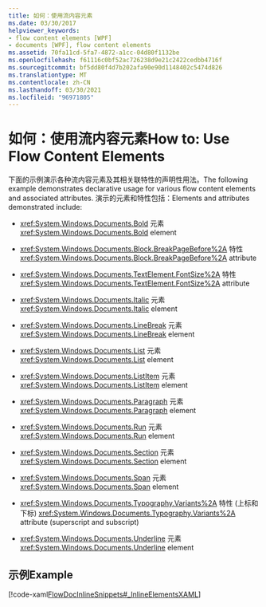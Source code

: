```yaml
---
title: 如何：使用流内容元素
ms.date: 03/30/2017
helpviewer_keywords:
- flow content elements [WPF]
- documents [WPF], flow content elements
ms.assetid: 70fa11cd-5fa7-4872-a1cc-04d80f1132be
ms.openlocfilehash: f61116c0bf52ac726238d9e21c2422cedbb4716f
ms.sourcegitcommit: bf5dd80f4d7b202afa90e90d1148402c5474d826
ms.translationtype: MT
ms.contentlocale: zh-CN
ms.lasthandoff: 03/30/2021
ms.locfileid: "96971805"
---
```

# <a name="how-to-use-flow-content-elements"></a><span data-ttu-id="84055-102">如何：使用流内容元素</span><span class="sxs-lookup"><span data-stu-id="84055-102">How to: Use Flow Content Elements</span></span>
<span data-ttu-id="84055-103">下面的示例演示各种流内容元素及其相关联特性的声明性用法。</span><span class="sxs-lookup"><span data-stu-id="84055-103">The following example demonstrates declarative usage for various flow content elements and associated attributes.</span></span>  <span data-ttu-id="84055-104">演示的元素和特性包括：</span><span class="sxs-lookup"><span data-stu-id="84055-104">Elements and attributes demonstrated include:</span></span>  
  
- <span data-ttu-id="84055-105"><xref:System.Windows.Documents.Bold> 元素</span><span class="sxs-lookup"><span data-stu-id="84055-105"><xref:System.Windows.Documents.Bold> element</span></span>  
  
- <span data-ttu-id="84055-106"><xref:System.Windows.Documents.Block.BreakPageBefore%2A> 特性</span><span class="sxs-lookup"><span data-stu-id="84055-106"><xref:System.Windows.Documents.Block.BreakPageBefore%2A> attribute</span></span>  
  
- <span data-ttu-id="84055-107"><xref:System.Windows.Documents.TextElement.FontSize%2A> 特性</span><span class="sxs-lookup"><span data-stu-id="84055-107"><xref:System.Windows.Documents.TextElement.FontSize%2A> attribute</span></span>  
  
- <span data-ttu-id="84055-108"><xref:System.Windows.Documents.Italic> 元素</span><span class="sxs-lookup"><span data-stu-id="84055-108"><xref:System.Windows.Documents.Italic> element</span></span>  
  
- <span data-ttu-id="84055-109"><xref:System.Windows.Documents.LineBreak> 元素</span><span class="sxs-lookup"><span data-stu-id="84055-109"><xref:System.Windows.Documents.LineBreak> element</span></span>  
  
- <span data-ttu-id="84055-110"><xref:System.Windows.Documents.List> 元素</span><span class="sxs-lookup"><span data-stu-id="84055-110"><xref:System.Windows.Documents.List> element</span></span>  
  
- <span data-ttu-id="84055-111"><xref:System.Windows.Documents.ListItem> 元素</span><span class="sxs-lookup"><span data-stu-id="84055-111"><xref:System.Windows.Documents.ListItem> element</span></span>  
  
- <span data-ttu-id="84055-112"><xref:System.Windows.Documents.Paragraph> 元素</span><span class="sxs-lookup"><span data-stu-id="84055-112"><xref:System.Windows.Documents.Paragraph> element</span></span>  
  
- <span data-ttu-id="84055-113"><xref:System.Windows.Documents.Run> 元素</span><span class="sxs-lookup"><span data-stu-id="84055-113"><xref:System.Windows.Documents.Run> element</span></span>  
  
- <span data-ttu-id="84055-114"><xref:System.Windows.Documents.Section> 元素</span><span class="sxs-lookup"><span data-stu-id="84055-114"><xref:System.Windows.Documents.Section> element</span></span>  
  
- <span data-ttu-id="84055-115"><xref:System.Windows.Documents.Span> 元素</span><span class="sxs-lookup"><span data-stu-id="84055-115"><xref:System.Windows.Documents.Span> element</span></span>  
  
- <span data-ttu-id="84055-116"><xref:System.Windows.Documents.Typography.Variants%2A> 特性 (上标和下标) </span><span class="sxs-lookup"><span data-stu-id="84055-116"><xref:System.Windows.Documents.Typography.Variants%2A> attribute (superscript and subscript)</span></span>  
  
- <span data-ttu-id="84055-117"><xref:System.Windows.Documents.Underline> 元素</span><span class="sxs-lookup"><span data-stu-id="84055-117"><xref:System.Windows.Documents.Underline> element</span></span>  
  
## <a name="example"></a><span data-ttu-id="84055-118">示例</span><span class="sxs-lookup"><span data-stu-id="84055-118">Example</span></span>  
 [!code-xaml[FlowDocInlineSnippets#_InlineElementsXAML](~/samples/snippets/csharp/VS_Snippets_Wpf/FlowDocInlineSnippets/CS/document.xaml#_inlineelementsxaml)]

